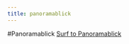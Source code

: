 ```yaml
---
title: panoramablick
---
```

#Panoramablick
<a href="http://panoramablick.com/" target="_blank">Surf to Panoramablick</a>